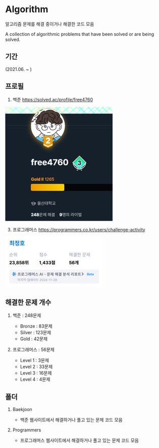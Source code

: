 # Algorithm
알고리즘 문제를 해결 중이거나 해결한 코드 모음

A collection of algorithmic problems that have been solved or are being solved.

## 기간
(2021.06. ~ )

## 프로필

1. 백준
https://solved.ac/profile/free4760


![백준 프로필 사진](https://github.com/Freode/Algorithm/blob/main/%EC%95%8C%EA%B3%A0%EB%A6%AC%EC%A6%98_%ED%94%84%EB%A1%9C%ED%95%84__2.png)


3. 프로그래머스
https://programmers.co.kr/users/challenge-activity


![프로그래머스 프로필 사진](https://github.com/Freode/Algorithm/blob/main/%EC%95%8C%EA%B3%A0%EB%A6%AC%EC%A6%98_%ED%94%84%EB%A1%9C%ED%95%84__1.png)


## 해결한 문제 개수

1. 백준 : 248문제
   - Bronze : 83문제
   - Silver : 123문제
   - Gold : 42문제


     
2. 프로그래머스 : 56문제
   - Level 1 : 3문제
   - Level 2 : 33문제
   - Level 3 : 16문제
   - Level 4 : 4문제



## 폴더

1. Baekjoon
   - 백준 웹사이트에서 해결하거나 풀고 있는 문제 코드 모음
  

2. Programmers
   - 프로그래머스 웹사이트에서 해결하거나 풀고 있는 문제 코드 모음
